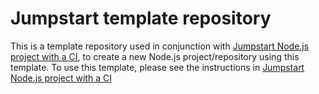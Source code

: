 # Jumpstart template repository

This is a template repository used in conjunction with [Jumpstart Node.js project with a CI](https://github.com/AminaOti/Jump-start-Node.js-project-with-a-CI), to create a new Node.js project/repository using this template. To use this template, please see the instructions in [Jumpstart Node.js project with a CI](https://github.com/AminaOti/Jump-start-Node.js-project-with-a-CI)
